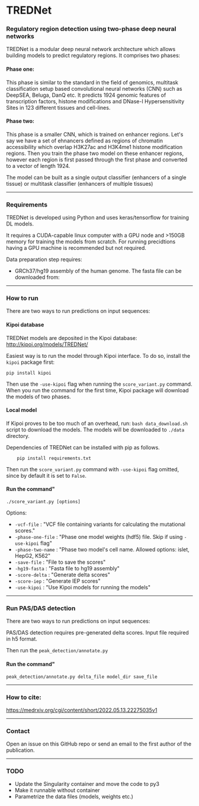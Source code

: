# TREDNet
### Regulatory region detection using two-phase deep neural networks

TREDNet is a modular deep neural network architecture which allows building models to predict regulatory regions.
It comprises two phases:

#### Phase one:
This phase is similar to the standard in the field of genomics, multitask classification setup based 
convolutional neural networks (CNN) such as DeepSEA, Beluga, DanQ etc. It predicts 1924 genomic features of 
transcription factors, histone modifications and DNase-I Hypersensitivity Sites in 123 different tissues and cell-lines. 

#### Phase two:

This phase is a smaller CNN, which is trained on enhancer regions. Let's say we have a set of ehnancers defined as regions
of chromatin accessibility which overlap H3K27ac and H3K4me1 histone modification regions. Then you train the phase two 
model on these enhancer regions, however each region is first passed through the first phase and converted to a vector 
of length 1924. 

The model can be built as a single output classifier (enhancers of a single tissue) or multitask classifier (enhancers 
of multiple tissues)

---------------------------------------------------------------------------------------------------

### Requirements

TREDNet is developed using Python and uses keras/tensorflow for training DL models.

It requires a CUDA-capable linux computer with a GPU node and >150GB memory for training the models from scratch. 
For running precidtions having a GPU machine is recommended but not required. 

Data preparation step requires:
  - GRCh37/hg19 assembly of the human genome. The fasta file can be downloaded from:


---------------------------------------------------------------------------------------------------

### How to run

There are two ways to run predictions on input sequences:

#### Kipoi database
TREDNet models are deposited in the Kipoi database:
http://kipoi.org/models/TREDNet/

Easiest way is to run the model through Kipoi interface. To do so, install the `kipoi` package first:
```
pip install kipoi
```

Then use the `-use-kipoi` flag when running the `score_variant.py` command. When you run the command for the first time, Kipoi package will download the models of two phases. 

#### Local model
If Kipoi proves to be too much of an overhead, run: `bash data_download.sh` script to download the models. The models will be downloaded to `./data` directory. 

Dependencies of TREDNet can be installed with pip as follows.
```
    pip install requirements.txt
```

Then run the `score_variant.py` command with `-use-kipoi` flag omitted, since by default it is set to `False`. 

#### Run the command"

`./score_variant.py [options]` 

Options:

- `-vcf-file` : "VCF file containing variants for calculating the mutational scores."
- `-phase-one-file` : "Phase one model weights (hdf5) file. Skip if using `-use-kipoi` flag"
- `-phase-two-name` : "Phase two model's cell name. Allowed options: islet, HepG2, K562"
- `-save-file` : "File to save the scores"
- `-hg19-fasta` : "Fasta file to hg19 assembly"
- `-score-delta` : "Generate delta scores"
- `-score-iep` : "Generate IEP scores"
- `-use-kipoi` : "Use Kipoi models for running the models"

---------------------------------------------------------------------------------------------------

### Run PAS/DAS detection

There are two ways to run predictions on input sequences:

PAS/DAS detection requires pre-generated delta scores. Input file required in h5 format. 

Then run the `peak_detection/annotate.py`  

#### Run the command"

`peak_detection/annotate.py delta_file model_dir save_file` 



---------------------------------------------------------------------------------------------------
### How to cite:

https://medrxiv.org/cgi/content/short/2022.05.13.22275035v1

---------------------------------------------------------------------------------------------------
### Contact

Open an issue on this GitHub repo or send an email to the first author of the publication.  

---------------------------------------------------------------------------------------------------
### TODO

- Update the Singularity container and move the code to py3
- Make it runnable without container
- Parametrize the data files (models, weights etc.) 